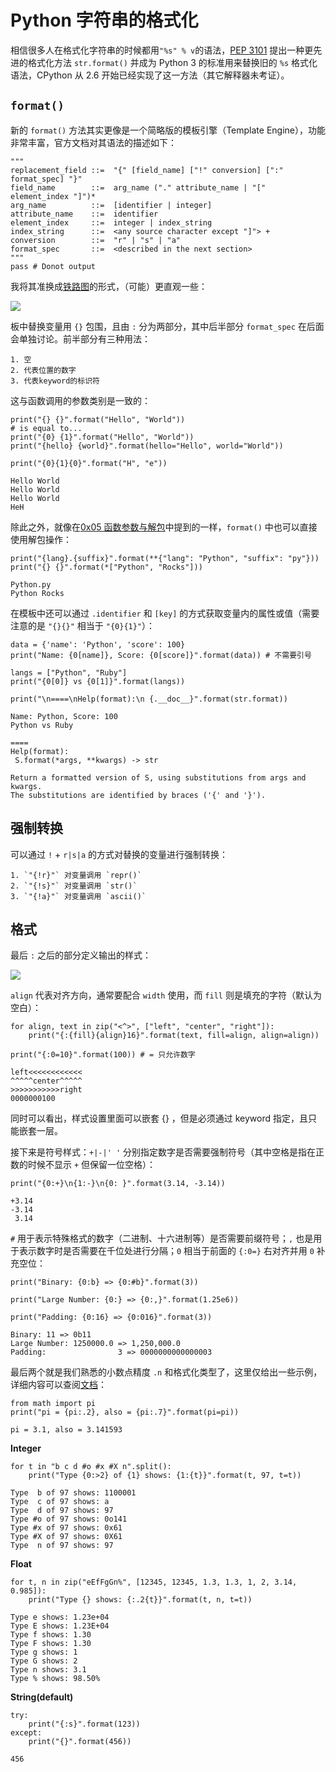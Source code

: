 # Python 字符串的格式化
相信很多人在格式化字符串的时候都用`"%s" % v`的语法，[PEP 3101](https://www.python.org/dev/peps/pep-3101/) 提出一种更先进的格式化方法 `str.format()` 并成为 Python 3 的标准用来替换旧的 `%s` 格式化语法，CPython 从 2.6 开始已经实现了这一方法（其它解释器未考证）。

## `format()`
新的 `format()` 方法其实更像是一个简略版的模板引擎（Template Engine），功能非常丰富，官方文档对其语法的描述如下：

```[python]
"""
replacement_field ::=  "{" [field_name] ["!" conversion] [":" format_spec] "}"
field_name        ::=  arg_name ("." attribute_name | "[" element_index "]")*
arg_name          ::=  [identifier | integer]
attribute_name    ::=  identifier
element_index     ::=  integer | index_string
index_string      ::=  <any source character except "]"> +
conversion        ::=  "r" | "s" | "a"
format_spec       ::=  <described in the next section>
"""
pass # Donot output
```

我将其准换成[铁路图](https://en.wikipedia.org/wiki/Syntax_diagram)的形式，（可能）更直观一些：

![](http://7xiijd.com1.z0.glb.clouddn.com/replacement_field.jpg)

板中替换变量用 `{}` 包围，且由 `:` 分为两部分，其中后半部分 `format_spec` 在后面会单独讨论。前半部分有三种用法：

    1. 空
    2. 代表位置的数字
    3. 代表keyword的标识符

这与函数调用的参数类别是一致的：

```[python]
print("{} {}".format("Hello", "World"))
# is equal to...
print("{0} {1}".format("Hello", "World"))
print("{hello} {world}".format(hello="Hello", world="World"))

print("{0}{1}{0}".format("H", "e"))
```

```[python]
Hello World
Hello World
Hello World
HeH
```

除此之外，就像在[0x05 函数参数与解包](https://github.com/rainyear/pytips/blob/master/Tips/2016-03-11-Arguments-and-Unpacking.ipynb)中提到的一样，`format()` 中也可以直接使用解包操作：

```[python]
print("{lang}.{suffix}".format(**{"lang": "Python", "suffix": "py"}))
print("{} {}".format(*["Python", "Rocks"]))
```

```[python]
Python.py
Python Rocks
```

在模板中还可以通过 `.identifier` 和 `[key]` 的方式获取变量内的属性或值（需要注意的是 `"{}{}"` 相当于 `"{0}{1}"`）：

```[python]
data = {'name': 'Python', 'score': 100}
print("Name: {0[name]}, Score: {0[score]}".format(data)) # 不需要引号

langs = ["Python", "Ruby"]
print("{0[0]} vs {0[1]}".format(langs))

print("\n====\nHelp(format):\n {.__doc__}".format(str.format))
```

```[python]
Name: Python, Score: 100
Python vs Ruby

====
Help(format):
 S.format(*args, **kwargs) -> str

Return a formatted version of S, using substitutions from args and kwargs.
The substitutions are identified by braces ('{' and '}').
```

## 强制转换
可以通过 `!` + `r|s|a` 的方式对替换的变量进行强制转换：

    1. `"{!r}"` 对变量调用 `repr()`
    2. `"{!s}"` 对变量调用 `str()`
    3. `"{!a}"` 对变量调用 `ascii()`
    
## 格式
最后 `:` 之后的部分定义输出的样式：

![](http://7xiijd.com1.z0.glb.clouddn.com/format_spec.jpg)

`align` 代表对齐方向，通常要配合 `width` 使用，而 `fill` 则是填充的字符（默认为空白）：

```[python]
for align, text in zip("<^>", ["left", "center", "right"]):
    print("{:{fill}{align}16}".format(text, fill=align, align=align))
    
print("{:0=10}".format(100)) # = 只允许数字
```

```[python]
left<<<<<<<<<<<<
^^^^^center^^^^^
>>>>>>>>>>>right
0000000100
```

同时可以看出，样式设置里面可以嵌套 {} ，但是必须通过 keyword 指定，且只能嵌套一层。

接下来是符号样式：`+|-|' '` 分别指定数字是否需要强制符号（其中空格是指在正数的时候不显示 `+` 但保留一位空格）：

```[python]
print("{0:+}\n{1:-}\n{0: }".format(3.14, -3.14))
```

```[python]
+3.14
-3.14
 3.14
```

`#` 用于表示特殊格式的数字（二进制、十六进制等）是否需要前缀符号；`,` 也是用于表示数字时是否需要在千位处进行分隔；`0` 相当于前面的 `{:0=}` 右对齐并用 `0` 补充空位：

```[python]
print("Binary: {0:b} => {0:#b}".format(3))

print("Large Number: {0:} => {0:,}".format(1.25e6))

print("Padding: {0:16} => {0:016}".format(3))
```

```[python]
Binary: 11 => 0b11
Large Number: 1250000.0 => 1,250,000.0
Padding:                3 => 0000000000000003
```

最后两个就是我们熟悉的小数点精度 `.n` 和格式化类型了，这里仅给出一些示例，详细内容可以查阅[文档](https://docs.python.org/3/library/string.html#formatexamples)：

```[python]
from math import pi
print("pi = {pi:.2}, also = {pi:.7}".format(pi=pi))
```

```[python]
pi = 3.1, also = 3.141593
```

**Integer**

```[python]
for t in "b c d #o #x #X n".split():
    print("Type {0:>2} of {1} shows: {1:{t}}".format(t, 97, t=t))
```

```[python]
Type  b of 97 shows: 1100001
Type  c of 97 shows: a
Type  d of 97 shows: 97
Type #o of 97 shows: 0o141
Type #x of 97 shows: 0x61
Type #X of 97 shows: 0X61
Type  n of 97 shows: 97
```

**Float**

```[python]
for t, n in zip("eEfFgGn%", [12345, 12345, 1.3, 1.3, 1, 2, 3.14, 0.985]):
    print("Type {} shows: {:.2{t}}".format(t, n, t=t))
```

```[python]
Type e shows: 1.23e+04
Type E shows: 1.23E+04
Type f shows: 1.30
Type F shows: 1.30
Type g shows: 1
Type G shows: 2
Type n shows: 3.1
Type % shows: 98.50%
```

**String(default)**

```[python]
try:
    print("{:s}".format(123))
except:
    print("{}".format(456))
```

```[python]
456
```
